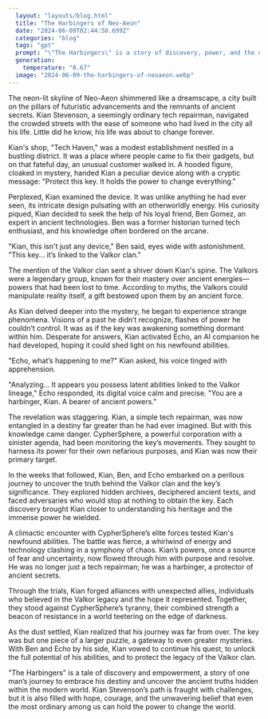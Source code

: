 ```yaml
---
  layout: "layouts/blog.html"
  title: "The Harbingers of Neo-Aeon"
  date: "2024-06-09T02:44:58.699Z"
  categories: "blog"
  tags: "gpt"
  prompt: "\"The Harbingers\" is a story of discovery, power, and the unraveling of ancient secrets in the futuristic city of Neo-Aeon. At its core, the story follows Kian Stevenson, an ordinary tech repairman who becomes entangled in a web of mysteries surrounding a key, the Valkor clan, and his own latent abilities as a harbinger of ancient powers.\r\n\r\nThe narrative explores themes of identity, destiny, and the pursuit of truth as Kian embarks on a journey to unlock the secrets of his heritage. Alongside his loyal friend Ben Gomez and the AI Echo, Kian delves into the hidden history of the Valkor clan, a once-powerful group known for their mastery over ancient energies.\r\n\r\nAs Kian discovers his connection to the Valkor legacy and the enigmatic key, he also faces challenges from CypherSphere, a powerful corporation with a hidden agenda related to the key's power. Through battles, revelations, and alliances forged in the crucible of conflict, Kian begins to understand the true extent of his abilities and the role he must play in the unfolding events.\r\n\r\n\"The Harbingers\" weaves elements of sci-fi, mystery, and action, creating a tapestry of intrigue and suspense as Kian navigates a world where ancient forces clash with modern technology. Ultimately, the story is about Kian's journey of self-discovery, as he embraces his role as a harbinger and confronts the trials that come with unlocking his true potential while facing the formidable threat of CypherSphere."
  generation: 
    temperature: "0.67"
  image: "2024-06-09-the-harbingers-of-neoaeon.webp"
---
```

The neon-lit skyline of Neo-Aeon shimmered like a dreamscape, a city built on the pillars of futuristic advancements and the remnants of ancient secrets. Kian Stevenson, a seemingly ordinary tech repairman, navigated the crowded streets with the ease of someone who had lived in the city all his life. Little did he know, his life was about to change forever.

Kian's shop, "Tech Haven," was a modest establishment nestled in a bustling district. It was a place where people came to fix their gadgets, but on that fateful day, an unusual customer walked in. A hooded figure, cloaked in mystery, handed Kian a peculiar device along with a cryptic message: "Protect this key. It holds the power to change everything."

Perplexed, Kian examined the device. It was unlike anything he had ever seen, its intricate design pulsating with an otherworldly energy. His curiosity piqued, Kian decided to seek the help of his loyal friend, Ben Gomez, an expert in ancient technologies. Ben was a former historian turned tech enthusiast, and his knowledge often bordered on the arcane.

"Kian, this isn't just any device," Ben said, eyes wide with astonishment. "This key... it’s linked to the Valkor clan."

The mention of the Valkor clan sent a shiver down Kian's spine. The Valkors were a legendary group, known for their mastery over ancient energies—powers that had been lost to time. According to myths, the Valkors could manipulate reality itself, a gift bestowed upon them by an ancient force.

As Kian delved deeper into the mystery, he began to experience strange phenomena. Visions of a past he didn’t recognize, flashes of power he couldn’t control. It was as if the key was awakening something dormant within him. Desperate for answers, Kian activated Echo, an AI companion he had developed, hoping it could shed light on his newfound abilities.

"Echo, what’s happening to me?" Kian asked, his voice tinged with apprehension.

"Analyzing... It appears you possess latent abilities linked to the Valkor lineage," Echo responded, its digital voice calm and precise. "You are a harbinger, Kian. A bearer of ancient powers."

The revelation was staggering. Kian, a simple tech repairman, was now entangled in a destiny far greater than he had ever imagined. But with this knowledge came danger. CypherSphere, a powerful corporation with a sinister agenda, had been monitoring the key’s movements. They sought to harness its power for their own nefarious purposes, and Kian was now their primary target.

In the weeks that followed, Kian, Ben, and Echo embarked on a perilous journey to uncover the truth behind the Valkor clan and the key’s significance. They explored hidden archives, deciphered ancient texts, and faced adversaries who would stop at nothing to obtain the key. Each discovery brought Kian closer to understanding his heritage and the immense power he wielded.

A climactic encounter with CypherSphere’s elite forces tested Kian's newfound abilities. The battle was fierce, a whirlwind of energy and technology clashing in a symphony of chaos. Kian’s powers, once a source of fear and uncertainty, now flowed through him with purpose and resolve. He was no longer just a tech repairman; he was a harbinger, a protector of ancient secrets.

Through the trials, Kian forged alliances with unexpected allies, individuals who believed in the Valkor legacy and the hope it represented. Together, they stood against CypherSphere’s tyranny, their combined strength a beacon of resistance in a world teetering on the edge of darkness.

As the dust settled, Kian realized that his journey was far from over. The key was but one piece of a larger puzzle, a gateway to even greater mysteries. With Ben and Echo by his side, Kian vowed to continue his quest, to unlock the full potential of his abilities, and to protect the legacy of the Valkor clan.

"The Harbingers" is a tale of discovery and empowerment, a story of one man’s journey to embrace his destiny and uncover the ancient truths hidden within the modern world. Kian Stevenson’s path is fraught with challenges, but it is also filled with hope, courage, and the unwavering belief that even the most ordinary among us can hold the power to change the world.
